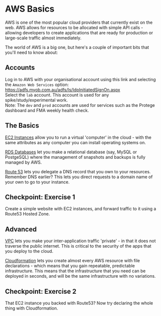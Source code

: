 # AWS Basics  

AWS is one of the most popular cloud providers that currently exist on the web. AWS allows for resources to be allocated with simple API calls - allowing developers to create applications that are ready for production or large-scale traffic almost immediately.

The world of AWS is a big one, but here's a couple of important bits that you'll need to know about:

## Accounts

Log in to AWS with your organisational account using this link and selecting the ```Amazon Web Services``` option: https://adfs.myob.com.au/adfs/ls/IdpInitiatedSignOn.aspx  
Select the ```lab``` account. This account is used for any spike/study/experimental work.  
Note: The ```dev``` and ```prod``` accounts are used for services such as the Protege dashboard and FMA weekly health check.  

## The Basics

[EC2 Instances](https://aws.amazon.com/getting-started/tutorials/launch-a-virtual-machine/) allow you to run a virtual 'computer' in the cloud - with the same attributes as any computer you can install operating systems on.

[RDS Databases](https://aws.amazon.com/getting-started/tutorials/create-mysql-db/) let you make a relational database (say, MySQL or PostgeSQL) where the management of snapshots and backups is fully managed by AWS.

[Route 53](https://docs.aws.amazon.com/Route53/latest/DeveloperGuide/getting-started.html) lets you delegate a DNS record that you own to your resources. Remember DNS earlier? This lets you direct requests to a domain name of your own to go to your instance.

## Checkpoint: Exercise 1

Create a simple website with EC2 instances, and forward traffic to it using a Route53 Hosted Zone.

## Advanced

[VPC](https://docs.aws.amazon.com/AmazonVPC/latest/GettingStartedGuide/ExerciseOverview.html) lets you make your inter-application traffic 'private' - in that it does not traverse the public internet. This is critical to the security of the apps that you deploy to the cloud.

[Cloudformation](https://docs.aws.amazon.com/AWSCloudFormation/latest/UserGuide/GettingStarted.Walkthrough.html) lets you create almost every AWS resource with file declarations - which means that you gain repeatable, predictable infrastructure. This means that the infrastructure that you need can be deployed in seconds, and will be the same infrastructure with no variations.

## Checkpoint: Exercise 2

That EC2 instance you backed with Route53? Now try declaring the whole thing with Cloudformation.

